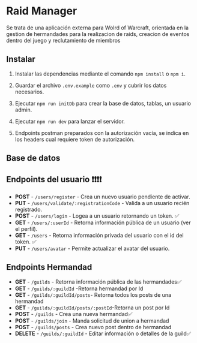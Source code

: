 # Raid Manager

Se trata de una aplicación externa para Wolrd of Warcraft, orientada en la gestion de hermandades para la realizacion de raids, creacion de eventos dentro del juego y reclutamiento de miembros

## Instalar

1. Instalar las dependencias mediante el comando `npm install` o `npm i`.

2. Guardar el archivo `.env.example` como `.env` y cubrir los datos necesarios.

3. Ejecutar `npm run initDb` para crear la base de datos, tablas, un usuario admin.

4. Ejecutar `npm run dev` para lanzar el servidor.

5. Endpoints postman preparados con la autorización vacía, se indica en los headers cual requiere token de autorización.

## Base de datos

## Endpoints del usuario ❗❗❗❗

- **POST** - `/users/register` - Crea un nuevo usuario pendiente de activar.
- **PUT** - `/users/validate/:registrationCode` - Valida a un usuario recién registrado.
- **POST** - `/users/login` - Logea a un usuario retornando un token. ✅
- **GET** - `/users/:userId` - Retorna información pública de un usuario (ver el perfil).
- **GET** - `/users` - Retorna información privada del usuario con el id del token. ✅
- **PUT** - `/users/avatar` - Permite actualizar el avatar del usuario.

## Endpoints Hermandad

- **GET** - `/guilds` - Retorna información pública de las hermandades✅
- **GET** - `/guilds/:guildId` -Retorna hermandad por Id
- **GET** - `/guilds/:guildId/posts`- Retorna todos los posts de una hermandad
- **GET** - `/guilds/:guildId/posts/:postId`-Retorna un post por Id
- **POST** - `/guilds` - Crea una nueva hermandad✅
- **POST** - `/guilds/join` - Manda solicitud de union a hermandad
- **POST** - `/guilds/posts` - Crea nuevo post dentro de hermandad
- **DELETE** - `/guilds/:guildId` - Editar información o detalles de la guild✅

